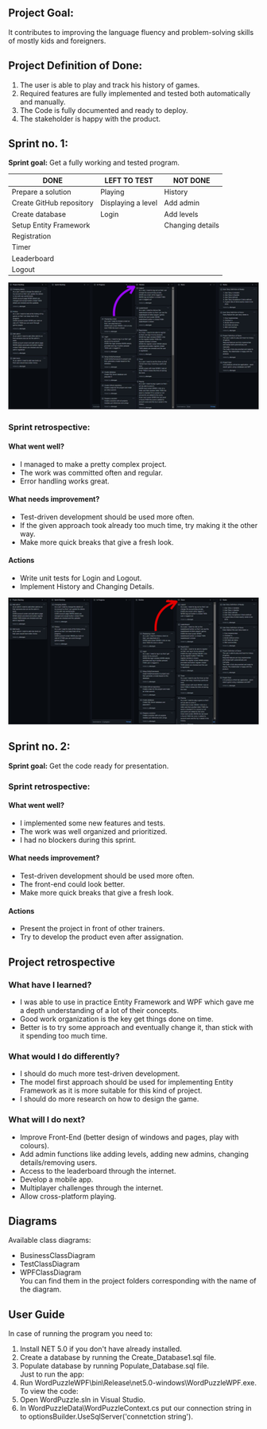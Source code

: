 ## Project Goal:
It contributes to improving the language fluency and problem-solving skills of mostly kids and foreigners.

## Project Definition of Done:
1. The user is able to play and track his history of games.
2. Required features are fully implemented and tested both automatically and manually.
3. The Code is fully documented and ready to deploy.
4. The stakeholder is happy with the product.

## Sprint no. 1:
**Sprint goal:** Get a fully working and tested program.

DONE                      |LEFT TO TEST       |NOT DONE
--------------------------|-----------------  |----------
Prepare a solution        |Playing            |History   
Create GitHub repository  |Displaying a level |Add admin
Create database           |Login              |Add levels
Setup Entity Framework    |                   |Changing details
Registration              |                   |
Timer                     |                   |
Leaderboard||
Logout ||

![Before the first Sprint](Screenshots_of_backlog/Before_Sprint_1.jpg)


### Sprint retrospective:
#### What went well?
- I managed to make a pretty complex project.
- The work was committed often and regular.
- Error handling works great.
#### What needs improvement?
- Test-driven development should be used more often.
- If the given approach took already too much time, try making it the other way.
- Make more quick breaks that give a fresh look.
#### Actions
- Write unit tests for Login and Logout.
- Implement History and Changing Details.

![After the first Sprint](Screenshots_of_backlog/After_Sprint_1.jpg)

## Sprint no. 2:
**Sprint goal:** Get the code ready for presentation.
### Sprint retrospective:
#### What went well?
- I implemented some new features and tests.
- The work was well organized and prioritized.
- I had no blockers during this sprint.
#### What needs improvement?
- Test-driven development should be used more often.
- The front-end could look better.
- Make more quick breaks that give a fresh look.
#### Actions
- Present the project in front of other trainers.
- Try to develop the product even after assignation.

## Project retrospective
### What have I learned?
- I was able to use in practice Entity Framework and WPF which gave me a depth understanding of a lot of their concepts.
- Good work organization is the key get things done on time.
- Better is to try some approach and eventually change it, than stick with it spending too much time.
### What would I do differently?
- I should do much more test-driven development.
- The model first approach should be used for implementing Entity Framework as it is more suitable for this kind of project.
- I should do more research on how to design the game.
### What will I do next?
- Improve Front-End (better design of windows and pages, play with colours).
- Add admin functions like adding levels, adding new admins, changing details/removing users.
- Access to the leaderboard through the internet.
- Develop a mobile app.
- Multiplayer challenges through the internet.
- Allow cross-platform playing.

## Diagrams
Available class diagrams:
- BusinessClassDiagram
- TestClassDiagram
- WPFClassDiagram<br />
You can find them in the project folders corresponding with the name of the diagram.

## User Guide
In case of running the program you need to:
1. Install NET 5.0 if you don't have already installed.
2. Create a database by running the Create_Database1.sql file.
3. Populate database by running Populate_Database.sql file.<br />
Just to run the app:
4. Run WordPuzzleWPF\bin\Release\net5.0-windows\WordPuzzleWPF.exe.
To view the code:
4. Open WordPuzzle.sln in Visual Studio.
5. In WordPuzzleData\WordPuzzleContext.cs put our connection string in to optionsBuilder.UseSqlServer('connetction string').
